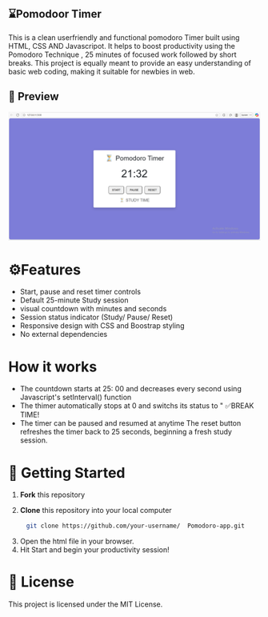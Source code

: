 ## ⌛Pomodoor Timer 

This is a clean   userfriendly and functional pomodoro Timer built using HTML, CSS AND Javascripot. It helps to boost productivity using the Pomodoro Technique , 25 minutes of focused work followed by short breaks. This project is equally meant to provide an easy understanding of basic web coding, making it suitable for newbies in web.

## 📸 Preview

![Pomodoro Timer Screenshot](preview.png)


# ⚙️Features
- Start, pause and reset timer controls
- Default 25-minute Study session 
- visual countdown with minutes and seconds
- Session status indicator (Study/ Pause/ Reset)
- Responsive design with CSS and Boostrap styling
- No external dependencies

# How it works
- The countdown starts at 25: 00 and decreases every second using Javascript's setInterval() function
- The thimer automatically stops at 0 and switchs its status to " ✅BREAK TIME!
- The timer can be paused and resumed at anytime
The reset button refreshes the timer back to 25 seconds, beginning a fresh study session.

# 🚀 Getting Started

1. **Fork** this repository 

2. **Clone** this repository into your local computer
```bash
     git clone https://github.com/your-username/  Pomodoro-app.git
```
3. Open the html file in your browser.
4. Hit Start and begin your productivity session!

# 📜 License

This project is licensed under the MIT License.
